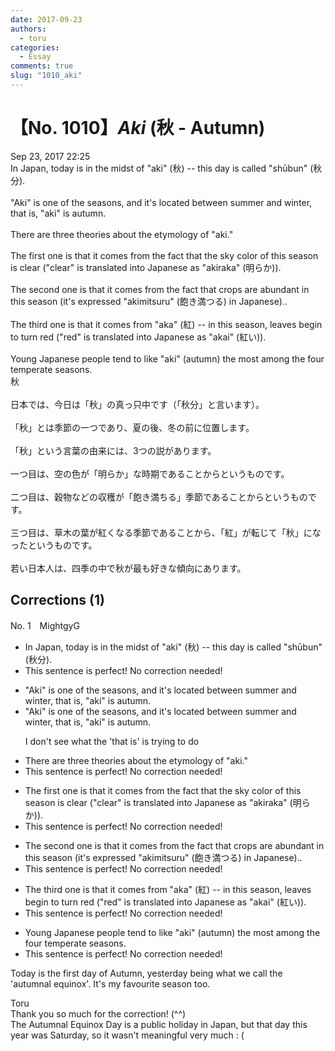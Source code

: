 ```yaml
---
date: 2017-09-23
authors:
  - toru
categories:
  - Essay
comments: true
slug: "1010_aki"
---
```


# 【No. 1010】<strong><em>Aki</em></strong> (秋 - Autumn)
<div class="date">Sep 23, 2017 22:25</div>
<div id="post"><div id="body_show_ori">
In Japan, today is in the midst of "aki" (秋) -- this day is called "shūbun" (秋分).<br/><br/>"Aki" is one of the seasons, and it's located between summer and winter, that is, "aki" is autumn.<br/><br/>There are three theories about the etymology of "aki."<br/><br/>The first one is that it comes from the fact that the sky color of this season is clear ("clear" is translated into Japanese as "akiraka" (明らか)).<br/><br/>The second one is that it comes from the fact that crops are abundant in this season (it's expressed "akimitsuru" (飽き満つる) in Japanese)..<br/><br/>The third one is that it comes from "aka" (紅) -- in this season, leaves begin to turn red ("red" is translated into Japanese as "akai" (紅い)).<br/><br/>Young Japanese people tend to like "aki" (autumn) the most among the four temperate seasons.
</div></div>

<!-- more -->

<div id="post_ja"><div id="body_show_mo">
秋<br/><br/>日本では、今日は「秋」の真っ只中です（「秋分」と言います）。<br/><br/>「秋」とは季節の一つであり、夏の後、冬の前に位置します。<br/><br/>「秋」という言葉の由来には、3つの説があります。<br/><br/>一つ目は、空の色が「明らか」な時期であることからというものです。<br/><br/>二つ目は、穀物などの収穫が「飽き満ちる」季節であることからというものです。<br/><br/>三つ目は、草木の葉が紅くなる季節であることから、「紅」が転じて「秋」になったというものです。<br/><br/>若い日本人は、四季の中で秋が最も好きな傾向にあります。
</div></div>

## Corrections (1)
<div id="block"><div class="first_name"> No. 1　<span class="just_name">MightgyG</span></div><div id="block2">
<ul class="correction_field">
<li class="incorrect">In Japan, today is in the midst of "aki" (秋) -- this day is called "shūbun" (秋分).</li>
<li class="corrected perfect">This sentence is perfect! No correction needed!</li>
</ul>
<ul class="correction_field">
<li class="incorrect">"Aki" is one of the seasons, and it's located between summer and winter, that is, "aki" is autumn.</li>
<li class="corrected correct">
"Aki" is one of the seasons, <span class="f_red"><span class="sline">and</span></span> it's located between summer and winter, <span class="f_red"><span class="sline">that is,</span></span> "aki" is autumn.
<p class="correction_comment">I don't see what the 'that is' is trying to do</p>
</li>
</ul>
<ul class="correction_field">
<li class="incorrect">There are three theories about the etymology of "aki."</li>
<li class="corrected perfect">This sentence is perfect! No correction needed!</li>
</ul>
<ul class="correction_field">
<li class="incorrect">The first one is that it comes from the fact that the sky color of this season is clear ("clear" is translated into Japanese as "akiraka" (明らか)).</li>
<li class="corrected perfect">This sentence is perfect! No correction needed!</li>
</ul>
<ul class="correction_field">
<li class="incorrect">The second one is that it comes from the fact that crops are abundant in this season (it's expressed "akimitsuru" (飽き満つる) in Japanese)..</li>
<li class="corrected perfect">This sentence is perfect! No correction needed!</li>
</ul>
<ul class="correction_field">
<li class="incorrect">The third one is that it comes from "aka" (紅) -- in this season, leaves begin to turn red ("red" is translated into Japanese as "akai" (紅い)).</li>
<li class="corrected perfect">This sentence is perfect! No correction needed!</li>
</ul>
<ul class="correction_field">
<li class="incorrect">Young Japanese people tend to like "aki" (autumn) the most among the four temperate seasons.</li>
<li class="corrected perfect">This sentence is perfect! No correction needed!</li>
</ul>
<p class="comment_small">
 Today is the first day of Autumn, yesterday being what we call the 'autumnal equinox'. It's my favourite season too.
</p>

</div><div class="name"><span class="just_name">Toru</span><br>
Thank you so much for the correction! (^^)<br/>The Autumnal Equinox Day is a public holiday in Japan, but that day this year was Saturday, so it wasn't meaningful very much : (
</div>
</div>
